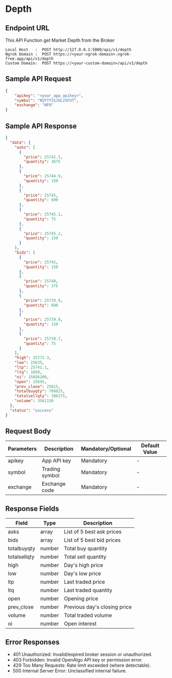 # Depth

## Endpoint URL

This API Function get Market Depth from the Broker

```http
Local Host   :  POST http://127.0.0.1:5000/api/v1/depth
Ngrok Domain :  POST https://<your-ngrok-domain>.ngrok-free.app/api/v1/depth
Custom Domain:  POST https://<your-custom-domain>/api/v1/depth
```



## Sample API Request

```json
{
    "apikey": "<your_app_apikey>",
    "symbol": "NIFTY31JUL25FUT",
    "exchange": "NFO"
}

```

###

## Sample API Response

```json
{
  "data": {
    "asks": [
      {
        "price": 25741.1,
        "quantity": 3675
      },
      {
        "price": 25744.9,
        "quantity": 150
      },
      {
        "price": 25745,
        "quantity": 600
      },
      {
        "price": 25745.1,
        "quantity": 75
      },
      {
        "price": 25745.2,
        "quantity": 150
      }
    ],
    "bids": [
      {
        "price": 25741,
        "quantity": 150
      },
      {
        "price": 25740,
        "quantity": 375
      },
      {
        "price": 25739.9,
        "quantity": 600
      },
      {
        "price": 25739.8,
        "quantity": 150
      },
      {
        "price": 25739.7,
        "quantity": 75
      }
    ],
    "high": 25772.3,
    "low": 25635,
    "ltp": 25741.1,
    "ltq": 1050,
    "oi": 15056100,
    "open": 25695,
    "prev_close": 25615,
    "totalbuyqty": 789825,
    "totalsellqty": 386175,
    "volume": 3561150
  },
  "status": "success"
}
```



## Request Body



| Parameters | Description    | Mandatory/Optional | Default Value |
| ---------- | -------------- | ------------------ | ------------- |
| apikey     | App API key    | Mandatory          | -             |
| symbol     | Trading symbol | Mandatory          | -             |
| exchange   | Exchange code  | Mandatory          | -             |



## Response Fields



| Field        | Type   | Description                  |
| ------------ | ------ | ---------------------------- |
| asks         | array  | List of 5 best ask prices    |
| bids         | array  | List of 5 best bid prices    |
| totalbuyqty  | number | Total buy quantity           |
| totalsellqty | number | Total sell quantity          |
| high         | number | Day's high price             |
| low          | number | Day's low price              |
| ltp          | number | Last traded price            |
| ltq          | number | Last traded quantity         |
| open         | number | Opening price                |
| prev\_close  | number | Previous day's closing price |
| volume       | number | Total traded volume          |
| oi           | number | Open interest                |

## Error Responses

- 401 Unauthorized: Invalid/expired broker session or unauthorized.
- 403 Forbidden: Invalid OpenAlgo API key or permission error.
- 429 Too Many Requests: Rate limit exceeded (where detectable).
- 500 Internal Server Error: Unclassified internal failure.
